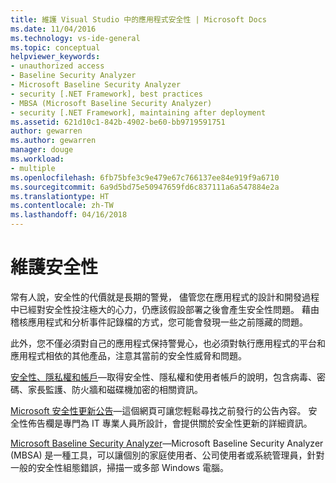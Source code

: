```yaml
---
title: 維護 Visual Studio 中的應用程式安全性 | Microsoft Docs
ms.date: 11/04/2016
ms.technology: vs-ide-general
ms.topic: conceptual
helpviewer_keywords:
- unauthorized access
- Baseline Security Analyzer
- Microsoft Baseline Security Analyzer
- security [.NET Framework], best practices
- MBSA (Microsoft Baseline Security Analyzer)
- security [.NET Framework], maintaining after deployment
ms.assetid: 621d10c1-842b-4902-be60-bb9719591751
author: gewarren
ms.author: gewarren
manager: douge
ms.workload:
- multiple
ms.openlocfilehash: 6fb75bfe3c9e479e67c766137ee84e919f9a6710
ms.sourcegitcommit: 6a9d5bd75e50947659fd6c837111a6a547884e2a
ms.translationtype: HT
ms.contentlocale: zh-TW
ms.lasthandoff: 04/16/2018
---
```

# <a name="maintaining-security"></a>維護安全性

常有人說，安全性的代價就是長期的警覺， 儘管您在應用程式的設計和開發過程中已經對安全性投注極大的心力，仍應該假設部署之後會產生安全性問題。 藉由稽核應用程式和分析事件記錄檔的方式，您可能會發現一些之前隱藏的問題。

此外，您不僅必須對自己的應用程式保持警覺心，也必須對執行應用程式的平台和應用程式相依的其他產品，注意其當前的安全性威脅和問題。

[安全性、隱私權和帳戶](https://support.microsoft.com/products/microsoft-account?category=privacy#security-privacy-accounts-help=windows-8&v0h=winrttab1&v1h=win8tab1&v2h=win7tab1&v3h=winvistatab1)&mdash;取得安全性、隱私權和使用者帳戶的說明，包含病毒、密碼、家長監護、防火牆和磁碟機加密的相關資訊。

[Microsoft 安全性更新公告](https://technet.microsoft.com/security/bulletins.aspx)&mdash;這個網頁可讓您輕鬆尋找之前發行的公告內容。 安全性佈告欄是專門為 IT 專業人員所設計，會提供關於安全性更新的詳細資訊。

[Microsoft Baseline Security Analyzer](https://www.microsoft.com/download/details.aspx?id=7558)&mdash;Microsoft Baseline Security Analyzer (MBSA) 是一種工具，可以讓個別的家庭使用者、公司使用者或系統管理員，針對一般的安全性組態錯誤，掃描一或多部 Windows 電腦。